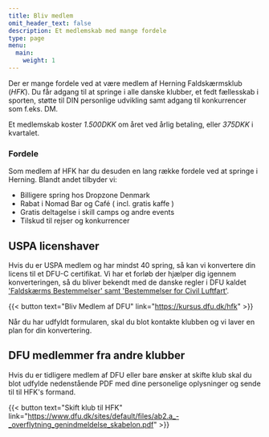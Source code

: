 ```yaml
---
title: Bliv medlem
omit_header_text: false
description: Et medlemskab med mange fordele
type: page
menu:
  main:
    weight: 1
---
```


Der er mange fordele ved at være medlem af Herning Faldskærmsklub (*HFK*). Du får adgang til at springe i alle danske klubber, et fedt fællesskab i sporten, støtte til DIN personlige udvikling samt adgang til konkurrencer som f.eks. DM.

Et medlemskab koster *1.500DKK* om året ved årlig betaling, eller *375DKK* i kvartalet.

### Fordele
Som medlem af HFK har du desuden en lang række fordele ved at springe i Herning. Blandt andet tilbyder vi:

- Billigere spring hos Dropzone Denmark
- Rabat i Nomad Bar og Café ( incl. gratis kaffe )
- Gratis deltagelse i skill camps og andre events
- Tilskud til rejser og konkurrencer

## USPA licenshaver
Hvis du er USPA medlem og har mindst 40 spring, så kan vi konvertere din licens til et DFU-C certifikat. Vi har et forløb der hjælper dig igennem konverteringen, så du bliver bekendt med de danske regler i DFU kaldet ['Faldskærms Bestemmelser' samt 'Bestemmelser for Civil Luftfart'](https://www.dfu.dk/sites/default/files/faldskaermsbestemmelser2023.pdf).

{{< button text="Bliv Medlem af DFU" link="https://kursus.dfu.dk/hfk" >}}

Når du har udfyldt formularen, skal du blot kontakte klubben og vi laver en plan for din konvertering.

## DFU medlemmer fra andre klubber
Hvis du er tidligere medlem af DFU eller bare ønsker at skifte klub skal du blot udfylde nedenstående PDF med dine personelige oplysninger og sende til til HFK's formand. 

{{< button text="Skift klub til HFK" link="https://www.dfu.dk/sites/default/files/ab2.a_-_overflytning_genindmeldelse_skabelon.pdf" >}}
